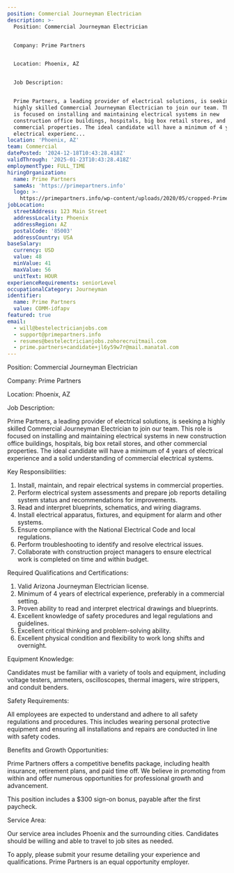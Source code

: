 ```yaml
---
position: Commercial Journeyman Electrician
description: >-
  Position: Commercial Journeyman Electrician


  Company: Prime Partners


  Location: Phoenix, AZ


  Job Description:


  Prime Partners, a leading provider of electrical solutions, is seeking a
  highly skilled Commercial Journeyman Electrician to join our team. This role
  is focused on installing and maintaining electrical systems in new
  construction office buildings, hospitals, big box retail stores, and other
  commercial properties. The ideal candidate will have a minimum of 4 years of
  electrical experienc...
location: 'Phoenix, AZ'
team: Commercial
datePosted: '2024-12-18T10:43:28.418Z'
validThrough: '2025-01-23T10:43:28.418Z'
employmentType: FULL_TIME
hiringOrganization:
  name: Prime Partners
  sameAs: 'https://primepartners.info'
  logo: >-
    https://primepartners.info/wp-content/uploads/2020/05/cropped-Prime-Partners-Logo-NO-BG-1-1.png
jobLocation:
  streetAddress: 123 Main Street
  addressLocality: Phoenix
  addressRegion: AZ
  postalCode: '85003'
  addressCountry: USA
baseSalary:
  currency: USD
  value: 48
  minValue: 41
  maxValue: 56
  unitText: HOUR
experienceRequirements: seniorLevel
occupationalCategory: Journeyman
identifier:
  name: Prime Partners
  value: COMM-idfapv
featured: true
email:
  - will@bestelectricianjobs.com
  - support@primepartners.info
  - resumes@bestelectricianjobs.zohorecruitmail.com
  - prime.partners+candidate+jl6y59w7r@mail.manatal.com
---
```




Position: Commercial Journeyman Electrician

Company: Prime Partners

Location: Phoenix, AZ

Job Description:

Prime Partners, a leading provider of electrical solutions, is seeking a highly skilled Commercial Journeyman Electrician to join our team. This role is focused on installing and maintaining electrical systems in new construction office buildings, hospitals, big box retail stores, and other commercial properties. The ideal candidate will have a minimum of 4 years of electrical experience and a solid understanding of commercial electrical systems.

Key Responsibilities:

1. Install, maintain, and repair electrical systems in commercial properties.
2. Perform electrical system assessments and prepare job reports detailing system status and recommendations for improvements.
3. Read and interpret blueprints, schematics, and wiring diagrams.
4. Install electrical apparatus, fixtures, and equipment for alarm and other systems.
5. Ensure compliance with the National Electrical Code and local regulations.
6. Perform troubleshooting to identify and resolve electrical issues.
7. Collaborate with construction project managers to ensure electrical work is completed on time and within budget.

Required Qualifications and Certifications:

1. Valid Arizona Journeyman Electrician license.
2. Minimum of 4 years of electrical experience, preferably in a commercial setting.
3. Proven ability to read and interpret electrical drawings and blueprints.
4. Excellent knowledge of safety procedures and legal regulations and guidelines.
5. Excellent critical thinking and problem-solving ability.
6. Excellent physical condition and flexibility to work long shifts and overnight.

Equipment Knowledge:

Candidates must be familiar with a variety of tools and equipment, including voltage testers, ammeters, oscilloscopes, thermal imagers, wire strippers, and conduit benders.

Safety Requirements:

All employees are expected to understand and adhere to all safety regulations and procedures. This includes wearing personal protective equipment and ensuring all installations and repairs are conducted in line with safety codes.

Benefits and Growth Opportunities:

Prime Partners offers a competitive benefits package, including health insurance, retirement plans, and paid time off. We believe in promoting from within and offer numerous opportunities for professional growth and advancement.

This position includes a $300 sign-on bonus, payable after the first paycheck.

Service Area:

Our service area includes Phoenix and the surrounding cities. Candidates should be willing and able to travel to job sites as needed.

To apply, please submit your resume detailing your experience and qualifications. Prime Partners is an equal opportunity employer.
